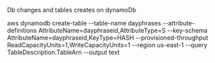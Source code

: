 Db changes and tables creates on dynamoDb

aws dynamodb create-table --table-name dayphrases --attribute-definitions AttributeName=dayphraseid,AttributeType=S --key-schema AttributeName=dayphraseid,KeyType=HASH --provisioned-throughput ReadCapacityUnits=1,WriteCapacityUnits=1 --region us-east-1 --query TableDescription.TableArn --output text

